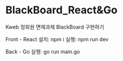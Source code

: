 # BlackBoard_React&Go
Kweb 정회원 면제과제 BlackBoard 구현하기

Front - React
설치: npm i
실행: npm run dev

Back - Go
실행: go run main.go
